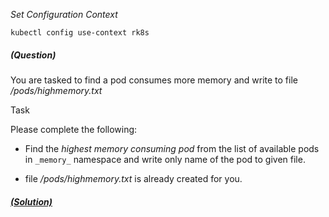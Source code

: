 
*_Set Configuration Context_*

`kubectl config use-context rk8s`

##### (Question)
You are tasked to find a pod consumes more memory and write to file _/pods/highmemory.txt_

Task

Please complete the following:

- Find the _highest memory consuming pod_ from the list of available pods in `_memory_` namespace and write only name of the pod to given file.

- file _/pods/highmemory.txt_ is already created for you.


##### [(Solution)](solution.md)